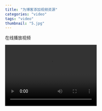 ```yaml
---
title: "为博客添加视频资源"
categories: "video"
tags: "video"
thumbnail: "5.jpg"
---
```

在线播放视频
<!--more-->

<video width="300px" height="200px"  controls>
	<source src="">
</video>
